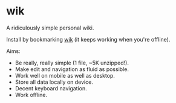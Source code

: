 # wik

A ridiculously simple personal wiki.

Install by bookmarking <a href="https://cdn.rawgit.com/martinpllu/wik/master/index.html">wik</a> (it keeps working when you're offline).

Aims:

* Be really, really simple (1 file, ~5K unzipped!).
* Make edit and navigation as fluid as possible.
* Work well on mobile as well as desktop.
* Store all data locally on device.
* Decent keyboard navigation.
* Work offline.



